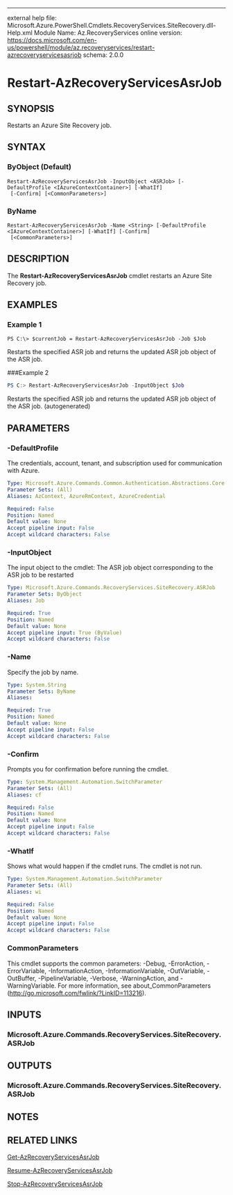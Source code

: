 ﻿---
external help file: Microsoft.Azure.PowerShell.Cmdlets.RecoveryServices.SiteRecovery.dll-Help.xml
Module Name: Az.RecoveryServices
online version: https://docs.microsoft.com/en-us/powershell/module/az.recoveryservices/restart-azrecoveryservicesasrjob
schema: 2.0.0
# Restart-AzRecoveryServicesAsrJob

## SYNOPSIS
Restarts an Azure Site Recovery job.

## SYNTAX

### ByObject (Default)
```
Restart-AzRecoveryServicesAsrJob -InputObject <ASRJob> [-DefaultProfile <IAzureContextContainer>] [-WhatIf]
 [-Confirm] [<CommonParameters>]
```

### ByName
```
Restart-AzRecoveryServicesAsrJob -Name <String> [-DefaultProfile <IAzureContextContainer>] [-WhatIf] [-Confirm]
 [<CommonParameters>]
```

## DESCRIPTION
The **Restart-AzRecoveryServicesAsrJob** cmdlet restarts an Azure Site Recovery job.

## EXAMPLES

### Example 1
```
PS C:\> $currentJob = Restart-AzRecoveryServicesAsrJob -Job $Job
```

Restarts the specified ASR job and returns the updated ASR job object of the ASR job.

###Example 2
```powershell <!-- Aladdin Generated Example --> 
PS C:> Restart-AzRecoveryServicesAsrJob -InputObject $Job
```

Restarts the specified ASR job and returns the updated ASR job object of the ASR job. (autogenerated)

## PARAMETERS

### -DefaultProfile
The credentials, account, tenant, and subscription used for communication with Azure.


```yaml
Type: Microsoft.Azure.Commands.Common.Authentication.Abstractions.Core.IAzureContextContainer
Parameter Sets: (All)
Aliases: AzContext, AzureRmContext, AzureCredential

Required: False
Position: Named
Default value: None
Accept pipeline input: False
Accept wildcard characters: False
```

### -InputObject
The input object to the cmdlet: The ASR job object corresponding to the ASR job to be restarted


```yaml
Type: Microsoft.Azure.Commands.RecoveryServices.SiteRecovery.ASRJob
Parameter Sets: ByObject
Aliases: Job

Required: True
Position: Named
Default value: None
Accept pipeline input: True (ByValue)
Accept wildcard characters: False
```

### -Name
Specify the job by name.

```yaml
Type: System.String
Parameter Sets: ByName
Aliases:

Required: True
Position: Named
Default value: None
Accept pipeline input: False
Accept wildcard characters: False
```

### -Confirm
Prompts you for confirmation before running the cmdlet.

```yaml
Type: System.Management.Automation.SwitchParameter
Parameter Sets: (All)
Aliases: cf

Required: False
Position: Named
Default value: None
Accept pipeline input: False
Accept wildcard characters: False
```

### -WhatIf
Shows what would happen if the cmdlet runs. The cmdlet is not run.

```yaml
Type: System.Management.Automation.SwitchParameter
Parameter Sets: (All)
Aliases: wi

Required: False
Position: Named
Default value: None
Accept pipeline input: False
Accept wildcard characters: False
```

### CommonParameters
This cmdlet supports the common parameters: -Debug, -ErrorAction, -ErrorVariable, -InformationAction, -InformationVariable, -OutVariable, -OutBuffer, -PipelineVariable, -Verbose, -WarningAction, and -WarningVariable. For more information, see about_CommonParameters (http://go.microsoft.com/fwlink/?LinkID=113216).

## INPUTS

### Microsoft.Azure.Commands.RecoveryServices.SiteRecovery.ASRJob

## OUTPUTS

### Microsoft.Azure.Commands.RecoveryServices.SiteRecovery.ASRJob

## NOTES

## RELATED LINKS

[Get-AzRecoveryServicesAsrJob](./Get-AzRecoveryServicesAsrJob.md)

[Resume-AzRecoveryServicesAsrJob](./Resume-AzRecoveryServicesAsrJob.md)

[Stop-AzRecoveryServicesAsrJob](./Stop-AzRecoveryServicesAsrJob.md)
